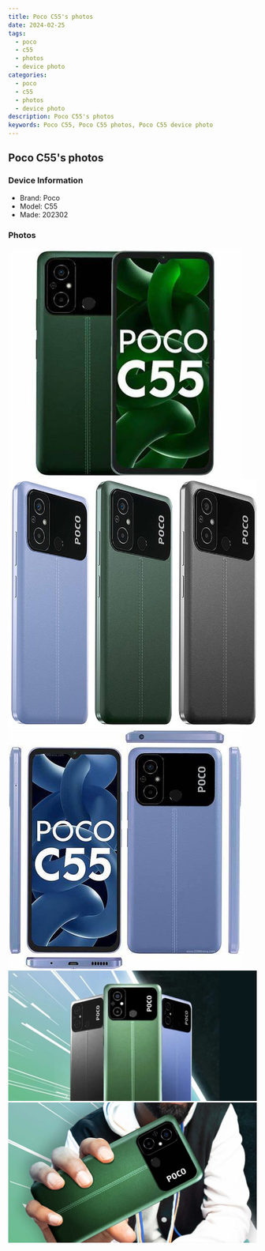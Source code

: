 ```yaml
---
title: Poco C55's photos
date: 2024-02-25
tags: 
  - poco
  - c55
  - photos
  - device photo
categories: 
  - poco
  - c55
  - photos
  - device photo
description: Poco C55's photos
keywords: Poco C55, Poco C55 photos, Poco C55 device photo
---
```


## Poco C55's photos

### Device Information

- Brand: Poco
- Model: C55
- Made: 202302

### Photos

![/images/best-assets/devices/poco/poco-c55/1.jpg](/images/best-assets/devices/poco/poco-c55/1.jpg)
![/images/best-assets/devices/poco/poco-c55/2.jpg](/images/best-assets/devices/poco/poco-c55/2.jpg)
![/images/best-assets/devices/poco/poco-c55/3.jpg](/images/best-assets/devices/poco/poco-c55/3.jpg)
![/images/best-assets/devices/poco/poco-c55/4.jpg](/images/best-assets/devices/poco/poco-c55/4.jpg)
![/images/best-assets/devices/poco/poco-c55/5.jpg](/images/best-assets/devices/poco/poco-c55/5.jpg)
